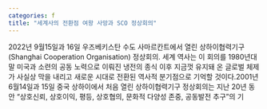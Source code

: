 ```yaml
---
categories: f
title: "세계사의 전환점 여왕 사망과 SCO 정상회의"
---
```

2022년 9월15일과 16일 우즈베키스탄 수도 사마르칸트에서 열린 상하이협력기구(Shanghai Cooperation Organisation) 정상회의. 세계 역사는 이 회의를 1980년대 말 미국과 소련의 공동 노력으로 이뤄진 냉전의 종식 이후 지금껏 유지돼 온 글로벌 체제가 사실상 막을 내리고 새로운 시대로 전환된 역사적 분기점으로 기억할 것이다.2001년 6월14일과 15일 중국 상하이에서 처음 열린 상하이협력기구 정상회의는 지난 20년 동안 “상호신뢰, 상호이익, 평등, 상호협의, 문화적 다양성 존중, 공동발전 추구”의 기